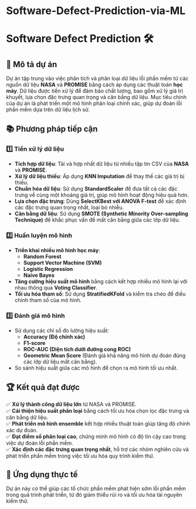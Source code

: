 # Software-Defect-Prediction-via-ML
# Software Defect Prediction 🛠️

## 🔗 Mô tả dự án  
Dự án tập trung vào việc phân tích và phân loại dữ liệu lỗi phần mềm từ các nguồn dữ liệu **NASA** và **PROMISE** bằng cách áp dụng các thuật toán **học máy**. Dữ liệu được tiền xử lý để đảm bảo chất lượng, bao gồm xử lý giá trị khuyết, lựa chọn đặc trưng quan trọng và cân bằng dữ liệu. Mục tiêu chính của dự án là phát triển một mô hình phân loại chính xác, giúp dự đoán lỗi phần mềm dựa trên dữ liệu lịch sử.

## 📚 Phương pháp tiếp cận  

### 1️⃣ Tiền xử lý dữ liệu  
- **Tích hợp dữ liệu**: Tải và hợp nhất dữ liệu từ nhiều tập tin CSV của **NASA** và **PROMISE**.  
- **Xử lý dữ liệu thiếu**: Áp dụng **KNN Imputation** để thay thế các giá trị bị thiếu.  
- **Chuẩn hóa dữ liệu**: Sử dụng **StandardScaler** để đưa tất cả các đặc trưng về cùng một khoảng giá trị, giúp mô hình hoạt động hiệu quả hơn.  
- **Lựa chọn đặc trưng**: Dùng **SelectKBest với ANOVA F-test** để xác định các đặc trưng quan trọng nhất, loại bỏ nhiễu.  
- **Cân bằng dữ liệu**: Sử dụng **SMOTE (Synthetic Minority Over-sampling Technique)** để khắc phục vấn đề mất cân bằng giữa các lớp dữ liệu.  

### 2️⃣ Huấn luyện mô hình  
- **Triển khai nhiều mô hình học máy**:  
  - **Random Forest**  
  - **Support Vector Machine (SVM)**  
  - **Logistic Regression**  
  - **Naive Bayes**  
- **Tăng cường hiệu suất mô hình** bằng cách kết hợp nhiều mô hình lại với nhau thông qua **Voting Classifier**.  
- **Tối ưu hóa tham số**: Sử dụng **StratifiedKFold** và kiểm tra chéo để điều chỉnh tham số của mô hình.  

### 3️⃣ Đánh giá mô hình  
- Sử dụng các chỉ số đo lường hiệu suất:  
  - **Accuracy (Độ chính xác)**  
  - **F1-score**  
  - **ROC-AUC (Diện tích dưới đường cong ROC)**  
  - **Geometric Mean Score** (Đánh giá khả năng mô hình dự đoán đúng các lớp dữ liệu mất cân bằng).  
- So sánh hiệu suất giữa các mô hình để chọn ra mô hình tối ưu nhất.  

## 🏆 Kết quả đạt được  
✅ **Xử lý thành công dữ liệu lớn** từ NASA và PROMISE.  
✅ **Cải thiện hiệu suất phân loại** bằng cách tối ưu hóa chọn lọc đặc trưng và cân bằng dữ liệu.  
✅ **Phát triển mô hình ensemble** kết hợp nhiều thuật toán giúp tăng độ chính xác dự đoán.  
✅ **Đạt điểm số phân loại cao**, chứng minh mô hình có độ tin cậy cao trong việc dự đoán lỗi phần mềm.  
✅ **Xác định các đặc trưng quan trọng nhất**, hỗ trợ các nhóm nghiên cứu và phát triển phần mềm trong việc tối ưu hóa quy trình kiểm thử.  

## 🚀 Ứng dụng thực tế  
Dự án này có thể giúp các tổ chức phần mềm phát hiện sớm lỗi phần mềm trong quá trình phát triển, từ đó giảm thiểu rủi ro và tối ưu hóa tài nguyên kiểm thử.  
